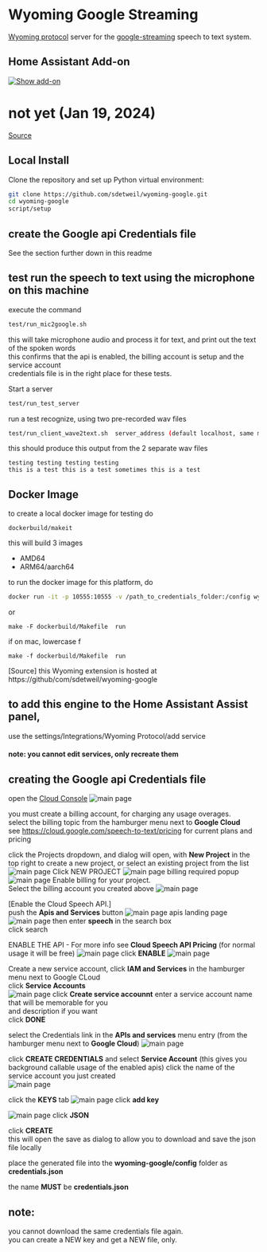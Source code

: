 # Wyoming Google Streaming

[Wyoming protocol](https://github.com/rhasspy/wyoming) server for the [google-streaming](https://github.com/sdetweil/google-asr) speech to text system.

## Home Assistant Add-on

[![Show add-on](https://my.home-assistant.io/badges/supervisor_addon.svg)](https://my.home-assistant.io/redirect/supervisor_addon/?addon=core_google)

# not yet (Jan 19, 2024)
[Source](https://github.com/home-assistant/addons/tree/master/google)

## Local Install

Clone the repository and set up Python virtual environment:

```sh
git clone https://github.com/sdetweil/wyoming-google.git
cd wyoming-google
script/setup
```
## create the Google api Credentials file
See the section further down in this readme


## test run the speech to text using the microphone on this machine
execute the command<br>
```sh
test/run_mic2google.sh
```

this will take microphone audio and process it for text, and print out the text of the spoken words<br>
this confirms that the api is enabled, the billing account is setup and the service account <br>
credentials file is in the right place for these tests. 


Start a server 
```sh
test/run_test_server 
```

run a test recognize, using two pre-recorded wav files
```sh
test/run_client_wave2text.sh  server_address (default localhost, same machine as server)
```

this should produce this output from the 2 separate wav files
```text
testing testing testing testing
this is a test this is a test sometimes this is a test

```



## Docker Image
to create a local docker image for testing do
```
dockerbuild/makeit
```
this will build 3 images<br>
* AMD64 <br>
* ARM64/aarch64 <br>

to run the docker image for this platform, do 

``` sh 
docker run -it -p 10555:10555 -v /path_to_credentials_folder:/config wyoming-google
```

or 
```
make -F dockerbuild/Makefile  run
```
if on mac, lowercase f 
```
make -f dockerbuild/Makefile  run
```


[Source]
this Wyoming extension is hosted at 
https://github/com/sdetweil/wyoming-google


## to add this engine to the Home Assistant Assist panel, 
   use the settings/Integrations/Wyoming Protocol/add service 
   ####     note: you cannot edit services, only recreate them

## creating the Google api Credentials file
open the [Cloud Console](https://console.cloud.google.com/welcome)
![main page](./images/mainpage.png)

you must create a billing account, for charging any usage overages. <br>
select the billing topic from the hamburger menu  next to **Google Cloud**<br>
see https://cloud.google.com/speech-to-text/pricing for current plans and pricing<br>

click the Projects dropdown, and dialog will open, with **New Project**  in the top right to create a new project, or select an existing project from the list 
![main page](./images/add-select-project.png)
Click NEW PROJECT
![main page](./images/new-project.png)
billing required popup
![main page](./images/billing-required.png)
Enable billing for your project.<br>
Select the billing account you created above
![main page](./images/project-selected.png)


[Enable the Cloud Speech API.]<br>
push the **Apis and Services** button 
![main page](./images/push-apis.png)
apis landing page
![main page](./images/apis-landing.png)
then enter **speech** in the search box<br>
click search

ENABLE THE API - For more info see **Cloud Speech API Pricing** (for normal usage it will be free)
![main page](./images/enable-speech-api.png)
click **ENABLE**
![main page](./images/after-api-enable.png)

Create a new service account, 
click **IAM and Services** in the hamburger menu next to Google CLoud<br>
click **Service Accounts**<br>
![main page](./images/create-service-account.png)
click **Create service accounnt**
enter a service account name that will be memorable for you <br>
and description if you want<br>
click **DONE**

select the Credentials link in the **APIs and services** menu entry (from the hamburger menu  next to **Google Cloud**)
![main page](./images/listing-credentials-page.png)


click **CREATE CREDENTIALS** and select **Service Account** (this gives you background callable usage of the enabled apis) 
click the name of the service account you just created<br>
![main page](./images/view-service-account.png)



click the **KEYS** tab
![main page](./images/view-service-account.png)
click **add key**

![main page](./images/select-json-keyfile.png)
click **JSON**

click **CREATE** <br>
this will open the save as dialog to allow you to download and save the json file locally<br>

place the generated file into the **wyoming-google/config** folder as **credentials.json**

the name **MUST** be **credentials.json** 

## note: <br>
you cannot download the same credentials file again.<br>
you can create a NEW key and get a NEW file, only. 
